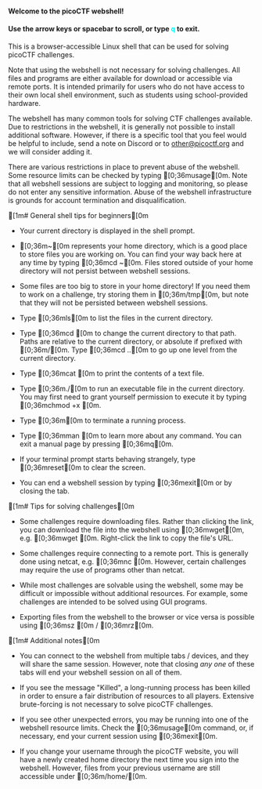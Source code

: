 
<h4>Welcome to the picoCTF webshell!</h4>

<h4>Use the arrow keys or spacebar to scroll, or type <span style="color: cyan">q</span> to exit.</h4>

This is a browser-accessible Linux shell that can be used for solving
picoCTF challenges.

Note that using the webshell is not necessary for solving challenges.
All files and programs are either available for download or accessible
via remote ports. It is intended primarily for users who do not
have access to their own local shell environment, such as students using
school-provided hardware.

The webshell has many common tools for solving CTF challenges available.
Due to restrictions in the webshell, it is generally not possible to
install additional software. However, if there is a specific tool that
you feel would be helpful to include, send a note on Discord or to
other@picoctf.org and we will consider adding it.

There are various restrictions in place to prevent abuse of the webshell.
Some resource limits can be checked by typing [0;36musage[0m. Note that all
webshell sessions are subject to logging and monitoring, so please do
not enter any sensitive information. Abuse of the webshell infrastructure
is grounds for account termination and disqualification.


[1m# General shell tips for beginners[0m


- Your current directory is displayed in the shell prompt.

- [0;36m~[0m represents your home directory, which is a good place to store
  files you are working on. You can find your way back here at any time by
  typing [0;36mcd ~[0m. Files stored outside of your home directory will not
  persist between webshell sessions.

- Some files are too big to store in your home directory! If you need
  them to work on a challenge, try storing them in [0;36m/tmp[0m, but note that 
  they will not be persisted between webshell sessions.

- Type [0;36mls[0m to list the files in the current directory.

- Type [0;36mcd <path>[0m to change the current directory to that path. Paths are
  relative to the current directory, or absolute if prefixed with [0;36m/[0m.
  Type [0;36mcd ..[0m to go up one level from the current directory.

- Type [0;36mcat <file>[0m to print the contents of a text file.

- Type [0;36m./<file>[0m to run an executable file in the current directory.
  You may first need to grant yourself permission to execute it by
  typing [0;36mchmod +x <file>[0m.

- Type [0;36m<Control-C>[0m to terminate a running process.

- Type [0;36mman <command>[0m to learn more about any command. You can exit
  a manual page by pressing [0;36mq[0m.

- If your terminal prompt starts behaving strangely, type [0;36mreset[0m to
  clear the screen.

- You can end a webshell session by typing [0;36mexit[0m or by closing the tab.


[1m# Tips for solving challenges[0m


- Some challenges require downloading files. Rather than clicking the
  link, you can download the file into the webshell using [0;36mwget[0m, e.g.
  [0;36mwget <file-URL>[0m. Right-click the link to copy the file's URL.

- Some challenges require connecting to a remote port. This is generally
  done using netcat, e.g. [0;36mnc <server-name> <port>[0m. However, certain
  challenges may require the use of programs other than netcat.

- While most challenges are solvable using the webshell, some may be
  difficult or impossible without additional resources. For example,
  some challenges are intended to be solved using GUI programs.

- Exporting files from the webshell to the browser or vice versa
  is possible using [0;36msz <filename>[0m / [0;36mrz[0m.


[1m# Additional notes[0m


- You can connect to the webshell from multiple tabs / devices, and they
  will share the same session. However, note that closing *any one*
  of these tabs will end your webshell session on all of them.

- If you see the message "Killed", a long-running process has been killed
  in order to ensure a fair distribution of resources to all players.
  Extensive brute-forcing is not necessary to solve picoCTF challenges.

- If you see other unexpected errors, you may be running into one of the
  webshell resource limits. Check the [0;36musage[0m command, or, if necessary,
  end your current session using [0;36mexit[0m.

- If you change your username through the picoCTF website, you will
  have a newly created home directory the next time you sign into
  the webshell. However, files from your previous username are still
  accessible under [0;36m/home/<old-username>[0m.

